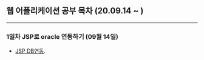 ## 웹 어플리케이션 공부 목차 (20.09.14 ~ )
---
### 1일차 JSP로 oracle 연동하기 (09월 14일)
* [JSP DB연동](https://github.com/Muhkeun/muhkeun.github.io-jsp/tree/master/dbconnection0914).  

